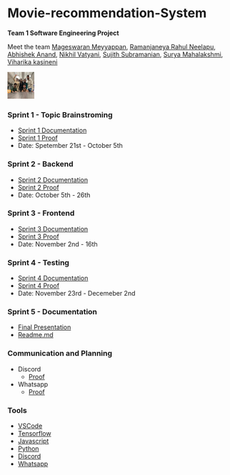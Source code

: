 # Movie-recommendation-System
__Team 1 Software Engineering Project__

Meet the team [Mageswaran Meyyappan](https://github.com/Magii18), [Ramanjaneya Rahul Neelapu](https://github.com/nr-rahul), [Abhishek Anand](https://github.com/abhisheknnd29), [Nikhil Vatyani](https://github.com/nvatyani), [Sujith Subramanian](https://github.com/Sujith1414), [Surya Mahalakshmi](https://github.com/SuryaMahalakshmi809), [Viharika kasineni](https://github.com/viharika09)

<img src="https://github.com/abhisheknnd29/Movie-recommendation-System/blob/4df104094f2fb7ff0d3aef0d0d70b538601340ff/Group.jpg" height="60" width="60">

### Sprint 1 - Topic Brainstroming
* [Sprint 1 Documentation](https://docs.google.com/document/d/1AAA_Ln-JZEpHegUfR37J3_Ik0IdEulFigDbaTf64xhY/edit?usp=sharing)
* [Sprint 1 Proof](https://github.com/abhisheknnd29/Movie-recommendation-System/blob/fc0170eb5dc122515858a6ba7de702acd526148c/Sprint%201%20Proof.png)
* Date: Spetember 21st - October 5th
### Sprint 2 - Backend
* [Sprint 2 Documentation](https://docs.google.com/document/d/1TZ5BaFxXR3zFaJ8FCSOh1i-TcsDDx8FBHIKC6EjORJ8/edit?usp=sharing)
* [Sprint 2 Proof](https://github.com/abhisheknnd29/Movie-recommendation-System/blob/b8db8255d31335e7f5e444f656ac16b19b85cfb9/Sprint%202%20Proof.png)
* Date: October 5th - 26th
### Sprint 3 - Frontend
* [Sprint 3 Documentation](https://docs.google.com/document/d/1vHl1WP6vK_FSBDM3OQeMhGJ0ydN8JRcN5E6I-Fm_9cI/edit)
* [Sprint 3 Proof](https://github.com/abhisheknnd29/Movie-recommendation-System/blob/80c363b18dd88ad2b38fea03ff35b854c1f37e8f/Sprint%203.png)
* Date: November 2nd - 16th
### Sprint 4 - Testing
* [Sprint 4 Documentation](https://docs.google.com/document/d/1ueDgqjG7YsUT1SQh9EB9bNEAIiPWF2yO/edit?usp=sharing&ouid=113271512452029518585&rtpof=true&sd=true)
* [Sprint 4 Proof](https://github.com/abhisheknnd29/Movie-recommendation-System/blob/80c363b18dd88ad2b38fea03ff35b854c1f37e8f/Sprint%204.png)
* Date: November 23rd - Decemeber 2nd
### Sprint 5 - Documentation
* [Final Presentation](https://docs.google.com/presentation/d/1wtxw9TWHqTfdrMSuwOaF38KkarwVMKAHM4R6kiTFpfA/edit?usp=sharing)
* [Readme.md](https://github.com/abhisheknnd29/Movie-recommendation-System/edit/main/README.md)

### Communication and Planning
* Discord
  * [Proof](https://github.com/abhisheknnd29/Movie-recommendation-System/blob/f341b00b2f01c5f0e27497e59f52e16e0f70e671/Discord.png)
* Whatsapp
  * [Proof](https://github.com/abhisheknnd29/Movie-recommendation-System/blob/eff80d41e9cc072d224ff51a21d0554824b490d8/Whatsapp.png)  
  
### 

### Tools
* [VSCode](https://code.visualstudio.com/)
* [Tensorflow](https://www.tensorflow.org/)
* [Javascript](https://www.javascript.com/)
* [Python](https://www.python.org/)
* [Discord](https://discord.com/)
* [Whatsapp](https://www.whatsapp.com/)
